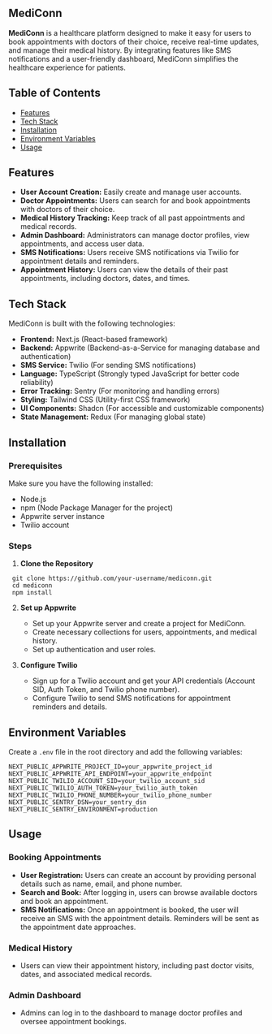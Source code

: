 ## MediConn

**MediConn** is a healthcare platform designed to make it easy for users to book appointments with doctors of their choice, receive real-time updates, and manage their medical history. By integrating features like SMS notifications and a user-friendly dashboard, MediConn simplifies the healthcare experience for patients.

## Table of Contents

- [Features](#features)
- [Tech Stack](#tech-stack)
- [Installation](#installation)
- [Environment Variables](#environment-variables)
- [Usage](#usage)

## Features

- **User Account Creation:** Easily create and manage user accounts.
- **Doctor Appointments:** Users can search for and book appointments with doctors of their choice.
- **Medical History Tracking:** Keep track of all past appointments and medical records.
- **Admin Dashboard:** Administrators can manage doctor profiles, view appointments, and access user data.
- **SMS Notifications:** Users receive SMS notifications via Twilio for appointment details and reminders.
- **Appointment History:** Users can view the details of their past appointments, including doctors, dates, and times.

## Tech Stack

MediConn is built with the following technologies:

- **Frontend:** Next.js (React-based framework)
- **Backend:** Appwrite (Backend-as-a-Service for managing database and authentication)
- **SMS Service:** Twilio (For sending SMS notifications)
- **Language:** TypeScript (Strongly typed JavaScript for better code reliability)
- **Error Tracking:** Sentry (For monitoring and handling errors)
- **Styling:** Tailwind CSS (Utility-first CSS framework)
- **UI Components:** Shadcn (For accessible and customizable components)
- **State Management:** Redux (For managing global state)

## Installation

### Prerequisites

Make sure you have the following installed:

- Node.js
- npm (Node Package Manager for the project)
- Appwrite server instance
- Twilio account

### Steps

1. **Clone the Repository**

```
 git clone https://github.com/your-username/mediconn.git
 cd mediconn
 npm install
```

2. **Set up Appwrite**

   - Set up your Appwrite server and create a project for MediConn.
   - Create necessary collections for users, appointments, and medical history.
   - Set up authentication and user roles.

3. **Configure Twilio**

   - Sign up for a Twilio account and get your API credentials (Account SID, Auth Token, and Twilio phone number).
   - Configure Twilio to send SMS notifications for appointment reminders and details.

## Environment Variables

Create a `.env` file in the root directory and add the following variables:

```
NEXT_PUBLIC_APPWRITE_PROJECT_ID=your_appwrite_project_id
NEXT_PUBLIC_APPWRITE_API_ENDPOINT=your_appwrite_endpoint
NEXT_PUBLIC_TWILIO_ACCOUNT_SID=your_twilio_account_sid
NEXT_PUBLIC_TWILIO_AUTH_TOKEN=your_twilio_auth_token
NEXT_PUBLIC_TWILIO_PHONE_NUMBER=your_twilio_phone_number
NEXT_PUBLIC_SENTRY_DSN=your_sentry_dsn
NEXT_PUBLIC_SENTRY_ENVIRONMENT=production
```

## Usage

### Booking Appointments

- **User Registration:** Users can create an account by providing personal details such as name, email, and phone number.
- **Search and Book:** After logging in, users can browse available doctors and book an appointment.
- **SMS Notifications:** Once an appointment is booked, the user will receive an SMS with the appointment details. Reminders will be sent as the appointment date approaches.

### Medical History

- Users can view their appointment history, including past doctor visits, dates, and associated medical records.

### Admin Dashboard

- Admins can log in to the dashboard to manage doctor profiles and oversee appointment bookings.
